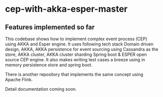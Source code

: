 # cep-with-akka-esper-master

## Features implemented so far

This codebase shows how to implement complex event process (CEP) using AKKA and Esper engine. It uses following tech stack Domain driven design, AKKA, AKKA persistence for event sourcing using Cassandra as the store, AKKA cluster,  AKKA cluster sharding Spring boot & ESPER open source CEP engine. It also makes writing test cases a breeze using in memory persistence store and spring boot.

There is another repository that implements the same concept using Apache Flink.

Detail documentation coming soon.